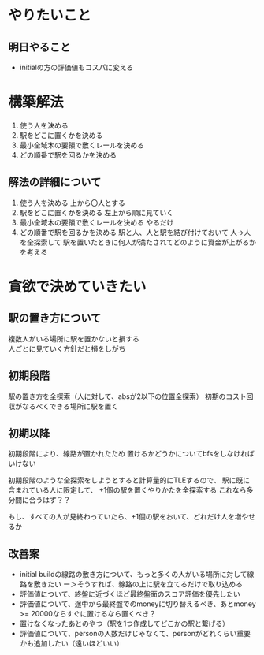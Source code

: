 # やりたいこと

## 明日やること
- initialの方の評価値もコスパに変える

# 構築解法
1. 使う人を決める
2. 駅をどこに置くかを決める
3. 最小全域木の要領で敷くレールを決める
4. どの順番で駅を回るかを決める

## 解法の詳細について
1. 使う人を決める
上から〇人とする
2. 駅をどこに置くかを決める
左上から順に見ていく
3. 最小全域木の要領で敷くレールを決める
やるだけ
4. どの順番で駅を回るかを決める
駅と人、人と駅を結び付けておいて
人->人を全探索して
駅を置いたときに何人が満たされてどのように資金が上がるかを考える



# 貪欲で決めていきたい
## 駅の置き方について
複数人がいる場所に駅を置かないと損する  
人ごとに見ていく方針だと損をしがち  
## 初期段階
駅の置き方を全探索（人に対して、absが2以下の位置全探索）
初期のコスト回収がなるべくできる場所に駅を置く

## 初期以降
初期段階により、線路が置かれたため
置けるかどうかについてbfsをしなければいけない

初期段階のような全探索をしようとすると計算量的にTLEするので、
駅に既に含まれている人に限定して、
+1個の駅を置くやりかたを全探索する
これなら多分間に合うはず？？

もし、すべての人が見終わっていたら、+1個の駅をおいて、どれだけ人を増やせるか

## 改善案
- initial buildの線路の敷き方について、もっと多くの人がいる場所に対して線路を敷きたい
ー＞そうすれば、線路の上に駅を立てるだけで取り込める
- 評価値について、終盤に近づくほど最終盤面のスコア評価を優先したい
- 評価値について、途中から最終盤でのmoneyに切り替えるべき、あとmoney >= 20000ならすぐに置けるなら置くべき？
- 置けなくなったあとのやつ（駅を1つ作成してどこかの駅と繋げる）
- 評価値について、personの人数だけじゃなくて、personがどれくらい重要かも追加したい（遠いほどいい）